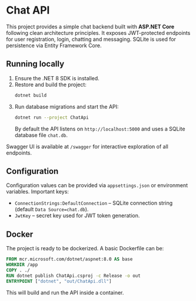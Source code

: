 # Chat API

This project provides a simple chat backend built with **ASP.NET Core** following clean architecture principles. It exposes JWT-protected endpoints for user registration, login, chatting and messaging. SQLite is used for persistence via Entity Framework Core.

## Running locally

1. Ensure the .NET 8 SDK is installed.
2. Restore and build the project:
   ```bash
   dotnet build
   ```
3. Run database migrations and start the API:
   ```bash
   dotnet run --project ChatApi
   ```
   By default the API listens on `http://localhost:5000` and uses a SQLite database file `chat.db`.

Swagger UI is available at `/swagger` for interactive exploration of all endpoints.

## Configuration

Configuration values can be provided via `appsettings.json` or environment variables. Important keys:

- `ConnectionStrings:DefaultConnection` – SQLite connection string (default `Data Source=chat.db`).
- `JwtKey` – secret key used for JWT token generation.

## Docker

The project is ready to be dockerized. A basic Dockerfile can be:

```dockerfile
FROM mcr.microsoft.com/dotnet/aspnet:8.0 AS base
WORKDIR /app
COPY . ./
RUN dotnet publish ChatApi.csproj -c Release -o out
ENTRYPOINT ["dotnet", "out/ChatApi.dll"]
```

This will build and run the API inside a container.
